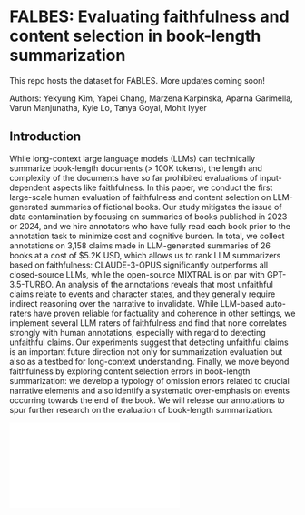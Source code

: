 # FALBES: Evaluating faithfulness and content selection in book-length summarization

This repo hosts the dataset for FABLES. More updates coming soon!

Authors: Yekyung Kim, Yapei Chang, Marzena Karpinska, Aparna Garimella, Varun Manjunatha, Kyle Lo, Tanya Goyal, Mohit Iyyer

## Introduction
While long-context large language models (LLMs) can technically summarize book-length documents (> 100K tokens), the length and complexity
of the documents have so far prohibited evaluations of input-dependent
aspects like faithfulness. In this paper, we conduct the first large-scale
human evaluation of faithfulness and content selection on LLM-generated
summaries of fictional books. Our study mitigates the issue of data contamination by focusing on summaries of books published in 2023 or 2024, and
we hire annotators who have fully read each book prior to the annotation
task to minimize cost and cognitive burden. In total, we collect annotations
on 3,158 claims made in LLM-generated summaries of 26 books at a cost
of $5.2K USD, which allows us to rank LLM summarizers based on faithfulness: CLAUDE-3-OPUS significantly outperforms all closed-source LLMs,
while the open-source MIXTRAL is on par with GPT-3.5-TURBO. An analysis
of the annotations reveals that most unfaithful claims relate to events and
character states, and they generally require indirect reasoning over the
narrative to invalidate. While LLM-based auto-raters have proven reliable
for factuality and coherence in other settings, we implement several LLM
raters of faithfulness and find that none correlates strongly with human
annotations, especially with regard to detecting unfaithful claims. Our
experiments suggest that detecting unfaithful claims is an important future
direction not only for summarization evaluation but also as a testbed for
long-context understanding. Finally, we move beyond faithfulness by exploring content selection errors in book-length summarization: we develop
a typology of omission errors related to crucial narrative elements and also
identify a systematic over-emphasis on events occurring towards the end
of the book. We will release our annotations to spur further research on the
evaluation of book-length summarization.

![](./misc/pipeline.pdf)
